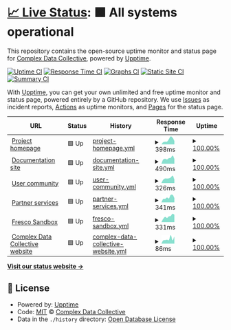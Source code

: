 # [📈 Live Status](https://complexdatacollective.github.io/service-status): <!--live status--> **🟩 All systems operational**

This repository contains the open-source uptime monitor and status page for [Complex Data Collective](https://complexdatacollective.org), powered by [Upptime](https://github.com/upptime/upptime).

[![Uptime CI](https://github.com/complexdatacollective/service-status/workflows/Uptime%20CI/badge.svg)](https://github.com/complexdatacollective/service-status/actions?query=workflow%3A%22Uptime+CI%22)
[![Response Time CI](https://github.com/complexdatacollective/service-status/workflows/Response%20Time%20CI/badge.svg)](https://github.com/complexdatacollective/service-status/actions?query=workflow%3A%22Response+Time+CI%22)
[![Graphs CI](https://github.com/complexdatacollective/service-status/workflows/Graphs%20CI/badge.svg)](https://github.com/complexdatacollective/service-status/actions?query=workflow%3A%22Graphs+CI%22)
[![Static Site CI](https://github.com/complexdatacollective/service-status/workflows/Static%20Site%20CI/badge.svg)](https://github.com/complexdatacollective/service-status/actions?query=workflow%3A%22Static+Site+CI%22)
[![Summary CI](https://github.com/complexdatacollective/service-status/workflows/Summary%20CI/badge.svg)](https://github.com/complexdatacollective/service-status/actions?query=workflow%3A%22Summary+CI%22)

With [Upptime](https://upptime.js.org), you can get your own unlimited and free uptime monitor and status page, powered entirely by a GitHub repository. We use [Issues](https://github.com/complexdatacollective/service-status/issues) as incident reports, [Actions](https://github.com/complexdatacollective/service-status/actions) as uptime monitors, and [Pages](https://complexdatacollective.github.io/service-status) for the status page.

<!--start: status pages-->
<!-- This summary is generated by Upptime (https://github.com/upptime/upptime) -->
<!-- Do not edit this manually, your changes will be overwritten -->
<!-- prettier-ignore -->
| URL | Status | History | Response Time | Uptime |
| --- | ------ | ------- | ------------- | ------ |
| <img alt="" src="https://icons.duckduckgo.com/ip3/networkcanvas.com.ico" height="13"> [Project homepage](https://networkcanvas.com) | 🟩 Up | [project-homepage.yml](https://github.com/complexdatacollective/service-status/commits/HEAD/history/project-homepage.yml) | <details><summary><img alt="Response time graph" src="./graphs/project-homepage/response-time-week.png" height="20"> 398ms</summary><br><a href="https://status.networkcanvas.com/history/project-homepage"><img alt="Response time 531" src="https://img.shields.io/endpoint?url=https%3A%2F%2Fraw.githubusercontent.com%2Fcomplexdatacollective%2Fservice-status%2FHEAD%2Fapi%2Fproject-homepage%2Fresponse-time.json"></a><br><a href="https://status.networkcanvas.com/history/project-homepage"><img alt="24-hour response time 300" src="https://img.shields.io/endpoint?url=https%3A%2F%2Fraw.githubusercontent.com%2Fcomplexdatacollective%2Fservice-status%2FHEAD%2Fapi%2Fproject-homepage%2Fresponse-time-day.json"></a><br><a href="https://status.networkcanvas.com/history/project-homepage"><img alt="7-day response time 398" src="https://img.shields.io/endpoint?url=https%3A%2F%2Fraw.githubusercontent.com%2Fcomplexdatacollective%2Fservice-status%2FHEAD%2Fapi%2Fproject-homepage%2Fresponse-time-week.json"></a><br><a href="https://status.networkcanvas.com/history/project-homepage"><img alt="30-day response time 296" src="https://img.shields.io/endpoint?url=https%3A%2F%2Fraw.githubusercontent.com%2Fcomplexdatacollective%2Fservice-status%2FHEAD%2Fapi%2Fproject-homepage%2Fresponse-time-month.json"></a><br><a href="https://status.networkcanvas.com/history/project-homepage"><img alt="1-year response time 536" src="https://img.shields.io/endpoint?url=https%3A%2F%2Fraw.githubusercontent.com%2Fcomplexdatacollective%2Fservice-status%2FHEAD%2Fapi%2Fproject-homepage%2Fresponse-time-year.json"></a></details> | <details><summary><a href="https://status.networkcanvas.com/history/project-homepage">100.00%</a></summary><a href="https://status.networkcanvas.com/history/project-homepage"><img alt="All-time uptime 99.97%" src="https://img.shields.io/endpoint?url=https%3A%2F%2Fraw.githubusercontent.com%2Fcomplexdatacollective%2Fservice-status%2FHEAD%2Fapi%2Fproject-homepage%2Fuptime.json"></a><br><a href="https://status.networkcanvas.com/history/project-homepage"><img alt="24-hour uptime 100.00%" src="https://img.shields.io/endpoint?url=https%3A%2F%2Fraw.githubusercontent.com%2Fcomplexdatacollective%2Fservice-status%2FHEAD%2Fapi%2Fproject-homepage%2Fuptime-day.json"></a><br><a href="https://status.networkcanvas.com/history/project-homepage"><img alt="7-day uptime 100.00%" src="https://img.shields.io/endpoint?url=https%3A%2F%2Fraw.githubusercontent.com%2Fcomplexdatacollective%2Fservice-status%2FHEAD%2Fapi%2Fproject-homepage%2Fuptime-week.json"></a><br><a href="https://status.networkcanvas.com/history/project-homepage"><img alt="30-day uptime 100.00%" src="https://img.shields.io/endpoint?url=https%3A%2F%2Fraw.githubusercontent.com%2Fcomplexdatacollective%2Fservice-status%2FHEAD%2Fapi%2Fproject-homepage%2Fuptime-month.json"></a><br><a href="https://status.networkcanvas.com/history/project-homepage"><img alt="1-year uptime 99.97%" src="https://img.shields.io/endpoint?url=https%3A%2F%2Fraw.githubusercontent.com%2Fcomplexdatacollective%2Fservice-status%2FHEAD%2Fapi%2Fproject-homepage%2Fuptime-year.json"></a></details>
| <img alt="" src="https://icons.duckduckgo.com/ip3/documentation.networkcanvas.com.ico" height="13"> [Documentation site](https://documentation.networkcanvas.com) | 🟩 Up | [documentation-site.yml](https://github.com/complexdatacollective/service-status/commits/HEAD/history/documentation-site.yml) | <details><summary><img alt="Response time graph" src="./graphs/documentation-site/response-time-week.png" height="20"> 490ms</summary><br><a href="https://status.networkcanvas.com/history/documentation-site"><img alt="Response time 185" src="https://img.shields.io/endpoint?url=https%3A%2F%2Fraw.githubusercontent.com%2Fcomplexdatacollective%2Fservice-status%2FHEAD%2Fapi%2Fdocumentation-site%2Fresponse-time.json"></a><br><a href="https://status.networkcanvas.com/history/documentation-site"><img alt="24-hour response time 436" src="https://img.shields.io/endpoint?url=https%3A%2F%2Fraw.githubusercontent.com%2Fcomplexdatacollective%2Fservice-status%2FHEAD%2Fapi%2Fdocumentation-site%2Fresponse-time-day.json"></a><br><a href="https://status.networkcanvas.com/history/documentation-site"><img alt="7-day response time 490" src="https://img.shields.io/endpoint?url=https%3A%2F%2Fraw.githubusercontent.com%2Fcomplexdatacollective%2Fservice-status%2FHEAD%2Fapi%2Fdocumentation-site%2Fresponse-time-week.json"></a><br><a href="https://status.networkcanvas.com/history/documentation-site"><img alt="30-day response time 446" src="https://img.shields.io/endpoint?url=https%3A%2F%2Fraw.githubusercontent.com%2Fcomplexdatacollective%2Fservice-status%2FHEAD%2Fapi%2Fdocumentation-site%2Fresponse-time-month.json"></a><br><a href="https://status.networkcanvas.com/history/documentation-site"><img alt="1-year response time 192" src="https://img.shields.io/endpoint?url=https%3A%2F%2Fraw.githubusercontent.com%2Fcomplexdatacollective%2Fservice-status%2FHEAD%2Fapi%2Fdocumentation-site%2Fresponse-time-year.json"></a></details> | <details><summary><a href="https://status.networkcanvas.com/history/documentation-site">100.00%</a></summary><a href="https://status.networkcanvas.com/history/documentation-site"><img alt="All-time uptime 100.00%" src="https://img.shields.io/endpoint?url=https%3A%2F%2Fraw.githubusercontent.com%2Fcomplexdatacollective%2Fservice-status%2FHEAD%2Fapi%2Fdocumentation-site%2Fuptime.json"></a><br><a href="https://status.networkcanvas.com/history/documentation-site"><img alt="24-hour uptime 100.00%" src="https://img.shields.io/endpoint?url=https%3A%2F%2Fraw.githubusercontent.com%2Fcomplexdatacollective%2Fservice-status%2FHEAD%2Fapi%2Fdocumentation-site%2Fuptime-day.json"></a><br><a href="https://status.networkcanvas.com/history/documentation-site"><img alt="7-day uptime 100.00%" src="https://img.shields.io/endpoint?url=https%3A%2F%2Fraw.githubusercontent.com%2Fcomplexdatacollective%2Fservice-status%2FHEAD%2Fapi%2Fdocumentation-site%2Fuptime-week.json"></a><br><a href="https://status.networkcanvas.com/history/documentation-site"><img alt="30-day uptime 100.00%" src="https://img.shields.io/endpoint?url=https%3A%2F%2Fraw.githubusercontent.com%2Fcomplexdatacollective%2Fservice-status%2FHEAD%2Fapi%2Fdocumentation-site%2Fuptime-month.json"></a><br><a href="https://status.networkcanvas.com/history/documentation-site"><img alt="1-year uptime 100.00%" src="https://img.shields.io/endpoint?url=https%3A%2F%2Fraw.githubusercontent.com%2Fcomplexdatacollective%2Fservice-status%2FHEAD%2Fapi%2Fdocumentation-site%2Fuptime-year.json"></a></details>
| <img alt="" src="https://icons.duckduckgo.com/ip3/community.networkcanvas.com.ico" height="13"> [User community](https://community.networkcanvas.com) | 🟩 Up | [user-community.yml](https://github.com/complexdatacollective/service-status/commits/HEAD/history/user-community.yml) | <details><summary><img alt="Response time graph" src="./graphs/user-community/response-time-week.png" height="20"> 326ms</summary><br><a href="https://status.networkcanvas.com/history/user-community"><img alt="Response time 419" src="https://img.shields.io/endpoint?url=https%3A%2F%2Fraw.githubusercontent.com%2Fcomplexdatacollective%2Fservice-status%2FHEAD%2Fapi%2Fuser-community%2Fresponse-time.json"></a><br><a href="https://status.networkcanvas.com/history/user-community"><img alt="24-hour response time 232" src="https://img.shields.io/endpoint?url=https%3A%2F%2Fraw.githubusercontent.com%2Fcomplexdatacollective%2Fservice-status%2FHEAD%2Fapi%2Fuser-community%2Fresponse-time-day.json"></a><br><a href="https://status.networkcanvas.com/history/user-community"><img alt="7-day response time 326" src="https://img.shields.io/endpoint?url=https%3A%2F%2Fraw.githubusercontent.com%2Fcomplexdatacollective%2Fservice-status%2FHEAD%2Fapi%2Fuser-community%2Fresponse-time-week.json"></a><br><a href="https://status.networkcanvas.com/history/user-community"><img alt="30-day response time 287" src="https://img.shields.io/endpoint?url=https%3A%2F%2Fraw.githubusercontent.com%2Fcomplexdatacollective%2Fservice-status%2FHEAD%2Fapi%2Fuser-community%2Fresponse-time-month.json"></a><br><a href="https://status.networkcanvas.com/history/user-community"><img alt="1-year response time 455" src="https://img.shields.io/endpoint?url=https%3A%2F%2Fraw.githubusercontent.com%2Fcomplexdatacollective%2Fservice-status%2FHEAD%2Fapi%2Fuser-community%2Fresponse-time-year.json"></a></details> | <details><summary><a href="https://status.networkcanvas.com/history/user-community">100.00%</a></summary><a href="https://status.networkcanvas.com/history/user-community"><img alt="All-time uptime 99.77%" src="https://img.shields.io/endpoint?url=https%3A%2F%2Fraw.githubusercontent.com%2Fcomplexdatacollective%2Fservice-status%2FHEAD%2Fapi%2Fuser-community%2Fuptime.json"></a><br><a href="https://status.networkcanvas.com/history/user-community"><img alt="24-hour uptime 100.00%" src="https://img.shields.io/endpoint?url=https%3A%2F%2Fraw.githubusercontent.com%2Fcomplexdatacollective%2Fservice-status%2FHEAD%2Fapi%2Fuser-community%2Fuptime-day.json"></a><br><a href="https://status.networkcanvas.com/history/user-community"><img alt="7-day uptime 100.00%" src="https://img.shields.io/endpoint?url=https%3A%2F%2Fraw.githubusercontent.com%2Fcomplexdatacollective%2Fservice-status%2FHEAD%2Fapi%2Fuser-community%2Fuptime-week.json"></a><br><a href="https://status.networkcanvas.com/history/user-community"><img alt="30-day uptime 100.00%" src="https://img.shields.io/endpoint?url=https%3A%2F%2Fraw.githubusercontent.com%2Fcomplexdatacollective%2Fservice-status%2FHEAD%2Fapi%2Fuser-community%2Fuptime-month.json"></a><br><a href="https://status.networkcanvas.com/history/user-community"><img alt="1-year uptime 99.72%" src="https://img.shields.io/endpoint?url=https%3A%2F%2Fraw.githubusercontent.com%2Fcomplexdatacollective%2Fservice-status%2FHEAD%2Fapi%2Fuser-community%2Fuptime-year.json"></a></details>
| <img alt="" src="https://icons.duckduckgo.com/ip3/partnerservices.networkcanvas.com.ico" height="13"> [Partner services](https://partnerservices.networkcanvas.com) | 🟩 Up | [partner-services.yml](https://github.com/complexdatacollective/service-status/commits/HEAD/history/partner-services.yml) | <details><summary><img alt="Response time graph" src="./graphs/partner-services/response-time-week.png" height="20"> 341ms</summary><br><a href="https://status.networkcanvas.com/history/partner-services"><img alt="Response time 487" src="https://img.shields.io/endpoint?url=https%3A%2F%2Fraw.githubusercontent.com%2Fcomplexdatacollective%2Fservice-status%2FHEAD%2Fapi%2Fpartner-services%2Fresponse-time.json"></a><br><a href="https://status.networkcanvas.com/history/partner-services"><img alt="24-hour response time 289" src="https://img.shields.io/endpoint?url=https%3A%2F%2Fraw.githubusercontent.com%2Fcomplexdatacollective%2Fservice-status%2FHEAD%2Fapi%2Fpartner-services%2Fresponse-time-day.json"></a><br><a href="https://status.networkcanvas.com/history/partner-services"><img alt="7-day response time 341" src="https://img.shields.io/endpoint?url=https%3A%2F%2Fraw.githubusercontent.com%2Fcomplexdatacollective%2Fservice-status%2FHEAD%2Fapi%2Fpartner-services%2Fresponse-time-week.json"></a><br><a href="https://status.networkcanvas.com/history/partner-services"><img alt="30-day response time 282" src="https://img.shields.io/endpoint?url=https%3A%2F%2Fraw.githubusercontent.com%2Fcomplexdatacollective%2Fservice-status%2FHEAD%2Fapi%2Fpartner-services%2Fresponse-time-month.json"></a><br><a href="https://status.networkcanvas.com/history/partner-services"><img alt="1-year response time 499" src="https://img.shields.io/endpoint?url=https%3A%2F%2Fraw.githubusercontent.com%2Fcomplexdatacollective%2Fservice-status%2FHEAD%2Fapi%2Fpartner-services%2Fresponse-time-year.json"></a></details> | <details><summary><a href="https://status.networkcanvas.com/history/partner-services">100.00%</a></summary><a href="https://status.networkcanvas.com/history/partner-services"><img alt="All-time uptime 99.97%" src="https://img.shields.io/endpoint?url=https%3A%2F%2Fraw.githubusercontent.com%2Fcomplexdatacollective%2Fservice-status%2FHEAD%2Fapi%2Fpartner-services%2Fuptime.json"></a><br><a href="https://status.networkcanvas.com/history/partner-services"><img alt="24-hour uptime 100.00%" src="https://img.shields.io/endpoint?url=https%3A%2F%2Fraw.githubusercontent.com%2Fcomplexdatacollective%2Fservice-status%2FHEAD%2Fapi%2Fpartner-services%2Fuptime-day.json"></a><br><a href="https://status.networkcanvas.com/history/partner-services"><img alt="7-day uptime 100.00%" src="https://img.shields.io/endpoint?url=https%3A%2F%2Fraw.githubusercontent.com%2Fcomplexdatacollective%2Fservice-status%2FHEAD%2Fapi%2Fpartner-services%2Fuptime-week.json"></a><br><a href="https://status.networkcanvas.com/history/partner-services"><img alt="30-day uptime 100.00%" src="https://img.shields.io/endpoint?url=https%3A%2F%2Fraw.githubusercontent.com%2Fcomplexdatacollective%2Fservice-status%2FHEAD%2Fapi%2Fpartner-services%2Fuptime-month.json"></a><br><a href="https://status.networkcanvas.com/history/partner-services"><img alt="1-year uptime 99.97%" src="https://img.shields.io/endpoint?url=https%3A%2F%2Fraw.githubusercontent.com%2Fcomplexdatacollective%2Fservice-status%2FHEAD%2Fapi%2Fpartner-services%2Fuptime-year.json"></a></details>
| <img alt="" src="https://icons.duckduckgo.com/ip3/fresco-sandbox.networkcanvas.com.ico" height="13"> [Fresco Sandbox](https://fresco-sandbox.networkcanvas.com) | 🟩 Up | [fresco-sandbox.yml](https://github.com/complexdatacollective/service-status/commits/HEAD/history/fresco-sandbox.yml) | <details><summary><img alt="Response time graph" src="./graphs/fresco-sandbox/response-time-week.png" height="20"> 331ms</summary><br><a href="https://status.networkcanvas.com/history/fresco-sandbox"><img alt="Response time 735" src="https://img.shields.io/endpoint?url=https%3A%2F%2Fraw.githubusercontent.com%2Fcomplexdatacollective%2Fservice-status%2FHEAD%2Fapi%2Ffresco-sandbox%2Fresponse-time.json"></a><br><a href="https://status.networkcanvas.com/history/fresco-sandbox"><img alt="24-hour response time 427" src="https://img.shields.io/endpoint?url=https%3A%2F%2Fraw.githubusercontent.com%2Fcomplexdatacollective%2Fservice-status%2FHEAD%2Fapi%2Ffresco-sandbox%2Fresponse-time-day.json"></a><br><a href="https://status.networkcanvas.com/history/fresco-sandbox"><img alt="7-day response time 331" src="https://img.shields.io/endpoint?url=https%3A%2F%2Fraw.githubusercontent.com%2Fcomplexdatacollective%2Fservice-status%2FHEAD%2Fapi%2Ffresco-sandbox%2Fresponse-time-week.json"></a><br><a href="https://status.networkcanvas.com/history/fresco-sandbox"><img alt="30-day response time 281" src="https://img.shields.io/endpoint?url=https%3A%2F%2Fraw.githubusercontent.com%2Fcomplexdatacollective%2Fservice-status%2FHEAD%2Fapi%2Ffresco-sandbox%2Fresponse-time-month.json"></a><br><a href="https://status.networkcanvas.com/history/fresco-sandbox"><img alt="1-year response time 735" src="https://img.shields.io/endpoint?url=https%3A%2F%2Fraw.githubusercontent.com%2Fcomplexdatacollective%2Fservice-status%2FHEAD%2Fapi%2Ffresco-sandbox%2Fresponse-time-year.json"></a></details> | <details><summary><a href="https://status.networkcanvas.com/history/fresco-sandbox">100.00%</a></summary><a href="https://status.networkcanvas.com/history/fresco-sandbox"><img alt="All-time uptime 100.00%" src="https://img.shields.io/endpoint?url=https%3A%2F%2Fraw.githubusercontent.com%2Fcomplexdatacollective%2Fservice-status%2FHEAD%2Fapi%2Ffresco-sandbox%2Fuptime.json"></a><br><a href="https://status.networkcanvas.com/history/fresco-sandbox"><img alt="24-hour uptime 100.00%" src="https://img.shields.io/endpoint?url=https%3A%2F%2Fraw.githubusercontent.com%2Fcomplexdatacollective%2Fservice-status%2FHEAD%2Fapi%2Ffresco-sandbox%2Fuptime-day.json"></a><br><a href="https://status.networkcanvas.com/history/fresco-sandbox"><img alt="7-day uptime 100.00%" src="https://img.shields.io/endpoint?url=https%3A%2F%2Fraw.githubusercontent.com%2Fcomplexdatacollective%2Fservice-status%2FHEAD%2Fapi%2Ffresco-sandbox%2Fuptime-week.json"></a><br><a href="https://status.networkcanvas.com/history/fresco-sandbox"><img alt="30-day uptime 100.00%" src="https://img.shields.io/endpoint?url=https%3A%2F%2Fraw.githubusercontent.com%2Fcomplexdatacollective%2Fservice-status%2FHEAD%2Fapi%2Ffresco-sandbox%2Fuptime-month.json"></a><br><a href="https://status.networkcanvas.com/history/fresco-sandbox"><img alt="1-year uptime 100.00%" src="https://img.shields.io/endpoint?url=https%3A%2F%2Fraw.githubusercontent.com%2Fcomplexdatacollective%2Fservice-status%2FHEAD%2Fapi%2Ffresco-sandbox%2Fuptime-year.json"></a></details>
| <img alt="" src="https://icons.duckduckgo.com/ip3/complexdatacollective.org.ico" height="13"> [Complex Data Collective website](https://complexdatacollective.org) | 🟩 Up | [complex-data-collective-website.yml](https://github.com/complexdatacollective/service-status/commits/HEAD/history/complex-data-collective-website.yml) | <details><summary><img alt="Response time graph" src="./graphs/complex-data-collective-website/response-time-week.png" height="20"> 86ms</summary><br><a href="https://status.networkcanvas.com/history/complex-data-collective-website"><img alt="Response time 211" src="https://img.shields.io/endpoint?url=https%3A%2F%2Fraw.githubusercontent.com%2Fcomplexdatacollective%2Fservice-status%2FHEAD%2Fapi%2Fcomplex-data-collective-website%2Fresponse-time.json"></a><br><a href="https://status.networkcanvas.com/history/complex-data-collective-website"><img alt="24-hour response time 128" src="https://img.shields.io/endpoint?url=https%3A%2F%2Fraw.githubusercontent.com%2Fcomplexdatacollective%2Fservice-status%2FHEAD%2Fapi%2Fcomplex-data-collective-website%2Fresponse-time-day.json"></a><br><a href="https://status.networkcanvas.com/history/complex-data-collective-website"><img alt="7-day response time 86" src="https://img.shields.io/endpoint?url=https%3A%2F%2Fraw.githubusercontent.com%2Fcomplexdatacollective%2Fservice-status%2FHEAD%2Fapi%2Fcomplex-data-collective-website%2Fresponse-time-week.json"></a><br><a href="https://status.networkcanvas.com/history/complex-data-collective-website"><img alt="30-day response time 180" src="https://img.shields.io/endpoint?url=https%3A%2F%2Fraw.githubusercontent.com%2Fcomplexdatacollective%2Fservice-status%2FHEAD%2Fapi%2Fcomplex-data-collective-website%2Fresponse-time-month.json"></a><br><a href="https://status.networkcanvas.com/history/complex-data-collective-website"><img alt="1-year response time 211" src="https://img.shields.io/endpoint?url=https%3A%2F%2Fraw.githubusercontent.com%2Fcomplexdatacollective%2Fservice-status%2FHEAD%2Fapi%2Fcomplex-data-collective-website%2Fresponse-time-year.json"></a></details> | <details><summary><a href="https://status.networkcanvas.com/history/complex-data-collective-website">100.00%</a></summary><a href="https://status.networkcanvas.com/history/complex-data-collective-website"><img alt="All-time uptime 100.00%" src="https://img.shields.io/endpoint?url=https%3A%2F%2Fraw.githubusercontent.com%2Fcomplexdatacollective%2Fservice-status%2FHEAD%2Fapi%2Fcomplex-data-collective-website%2Fuptime.json"></a><br><a href="https://status.networkcanvas.com/history/complex-data-collective-website"><img alt="24-hour uptime 100.00%" src="https://img.shields.io/endpoint?url=https%3A%2F%2Fraw.githubusercontent.com%2Fcomplexdatacollective%2Fservice-status%2FHEAD%2Fapi%2Fcomplex-data-collective-website%2Fuptime-day.json"></a><br><a href="https://status.networkcanvas.com/history/complex-data-collective-website"><img alt="7-day uptime 100.00%" src="https://img.shields.io/endpoint?url=https%3A%2F%2Fraw.githubusercontent.com%2Fcomplexdatacollective%2Fservice-status%2FHEAD%2Fapi%2Fcomplex-data-collective-website%2Fuptime-week.json"></a><br><a href="https://status.networkcanvas.com/history/complex-data-collective-website"><img alt="30-day uptime 100.00%" src="https://img.shields.io/endpoint?url=https%3A%2F%2Fraw.githubusercontent.com%2Fcomplexdatacollective%2Fservice-status%2FHEAD%2Fapi%2Fcomplex-data-collective-website%2Fuptime-month.json"></a><br><a href="https://status.networkcanvas.com/history/complex-data-collective-website"><img alt="1-year uptime 100.00%" src="https://img.shields.io/endpoint?url=https%3A%2F%2Fraw.githubusercontent.com%2Fcomplexdatacollective%2Fservice-status%2FHEAD%2Fapi%2Fcomplex-data-collective-website%2Fuptime-year.json"></a></details>

<!--end: status pages-->

[**Visit our status website →**](https://complexdatacollective.github.io/service-status)

## 📄 License

- Powered by: [Upptime](https://github.com/upptime/upptime)
- Code: [MIT](./LICENSE) © [Complex Data Collective](https://complexdatacollective.org)
- Data in the `./history` directory: [Open Database License](https://opendatacommons.org/licenses/odbl/1-0/)
